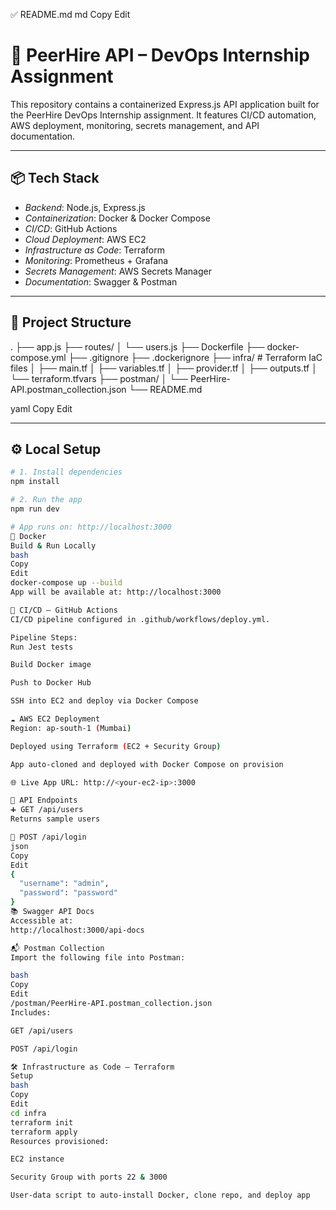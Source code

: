 ✅ README.md
md
Copy
Edit
# 🚀 PeerHire API – DevOps Internship Assignment

This repository contains a containerized Express.js API application built for the PeerHire DevOps Internship assignment. It features CI/CD automation, AWS deployment, monitoring, secrets management, and API documentation.

---

## 📦 Tech Stack

- *Backend*: Node.js, Express.js
- *Containerization*: Docker & Docker Compose
- *CI/CD*: GitHub Actions
- *Cloud Deployment*: AWS EC2
- *Infrastructure as Code*: Terraform
- *Monitoring*: Prometheus + Grafana
- *Secrets Management*: AWS Secrets Manager
- *Documentation*: Swagger & Postman

---

## 🧱 Project Structure

. ├── app.js ├── routes/ │ └── users.js ├── Dockerfile ├── docker-compose.yml ├── .gitignore ├── .dockerignore ├── infra/ # Terraform IaC files │ ├── main.tf │ ├── variables.tf │ ├── provider.tf │ ├── outputs.tf │ └── terraform.tfvars ├── postman/ │ └── PeerHire-API.postman_collection.json └── README.md

yaml
Copy
Edit

---

## ⚙️ Local Setup

```bash
# 1. Install dependencies
npm install

# 2. Run the app
npm run dev

# App runs on: http://localhost:3000
🐳 Docker
Build & Run Locally
bash
Copy
Edit
docker-compose up --build
App will be available at: http://localhost:3000

🔁 CI/CD – GitHub Actions
CI/CD pipeline configured in .github/workflows/deploy.yml.

Pipeline Steps:
Run Jest tests

Build Docker image

Push to Docker Hub

SSH into EC2 and deploy via Docker Compose

☁️ AWS EC2 Deployment
Region: ap-south-1 (Mumbai)

Deployed using Terraform (EC2 + Security Group)

App auto-cloned and deployed with Docker Compose on provision

🌐 Live App URL: http://<your-ec2-ip>:3000

🧾 API Endpoints
➕ GET /api/users
Returns sample users

🔐 POST /api/login
json
Copy
Edit
{
  "username": "admin",
  "password": "password"
}
📚 Swagger API Docs
Accessible at:
http://localhost:3000/api-docs

📬 Postman Collection
Import the following file into Postman:

bash
Copy
Edit
/postman/PeerHire-API.postman_collection.json
Includes:

GET /api/users

POST /api/login

🛠️ Infrastructure as Code – Terraform
Setup
bash
Copy
Edit
cd infra
terraform init
terraform apply
Resources provisioned:

EC2 instance

Security Group with ports 22 & 3000

User-data script to auto-install Docker, clone repo, and deploy app